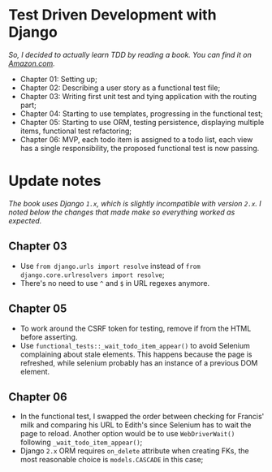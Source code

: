 # Test Driven Development with Django

_So, I decided to actually learn TDD by reading a book. You can find it on
[Amazon.com](https://www.amazon.com/Test-Driven-Development-Python-Selenium-JavaScript/dp/1449364829)._

* Chapter 01: Setting up;
* Chapter 02: Describing a user story as a functional test file;
* Chapter 03: Writing first unit test and tying application with the routing part;
* Chapter 04: Starting to use templates, progressing in the functional test;
* Chapter 05: Starting to use ORM, testing persistence, displaying multiple
    items, functional test refactoring;
* Chapter 06: MVP, each todo item is assigned to a todo list, each view has a
    single responsibility, the proposed functional test is now passing.


# Update notes

_The book uses Django `1.x`, which is slightly incompatible with version `2.x`.
I noted below the changes that made make so everything worked as expected._

## Chapter 03

- Use `from django.urls import resolve` instead of
    `from django.core.urlresolvers import resolve`;
- There's no need to use `^` and `$` in URL regexes anymore.

## Chapter 05

- To work around the CSRF token for testing, remove if from the HTML before
    asserting.
- Use `functional_tests::_wait_todo_item_appear()` to avoid Selenium complaining
    about stale elements. This happens because the page is refreshed, while
    selenium probably has an instance of a previous DOM element.

## Chapter 06

- In the functional test, I swapped the order between checking for Francis' milk
    and comparing his URL to Edith's since Selenium has to wait the page to
    reload. Another option would be to use `WebDriverWait()` following
    `_wait_todo_item_appear()`;
- Django `2.x` ORM requires `on_delete` attribute when creating FKs, the most
    reasonable choice is `models.CASCADE` in this case;
